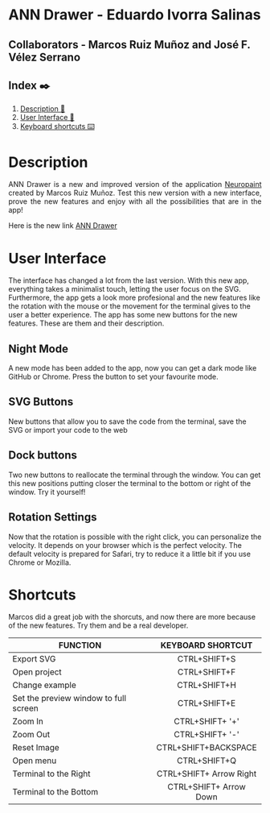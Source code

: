 # ANN Drawer - Eduardo Ivorra Salinas

## Collaborators - Marcos Ruiz Muñoz and José F. Vélez Serrano

## Index ✒️
1. [Description 🚀](#description)
2. [User Interface 🎨](#ui)
3. [Keyboard shortcuts ⌨️](#shortcuts)

<a name="description"></a>
 # Description
<p align="justify">
    ANN Drawer is a new and improved version of the application <a href="https://neuropaint.github.io/">Neuropaint</a> created by Marcos Ruiz Muñoz. Test this new version with a new interface, prove the new features and enjoy with all the possibilities that are in the app! 
</p>

Here is the new link <a href="https://jfvelezserrano.github.io/ANNDrawer">ANN Drawer</a> 

<a name="ui"></a>
# User Interface
<p align="justify">
 
 The interface has changed a lot from the last version. With this new app, everything takes a minimalist touch, letting the user focus on the SVG. Furthermore, the app gets a look more profesional and the new features like the rotation with the mouse or the movement for the terminal gives to the user a better experience. 
 The app has some new buttons for the new features. These are them and their description.
</p>

 ## Night Mode

 <p>
    A new mode has been added to the app, now you can get a dark mode like GitHub or Chrome. Press the button to set your favourite mode.
 </p>

 ## SVG Buttons

 <p>
    New buttons that allow you to save the code from the terminal, save the SVG or import your code to the web
 </p>

 ## Dock buttons

 <p>
    Two new buttons to reallocate the terminal through the window. You can get this new positions putting closer the terminal to the bottom or right of the window. Try it yourself!
 </p>

 ## Rotation Settings

 <p>
    Now that the rotation is possible with the right click, you can personalize the velocity. It depends on your browser which is the perfect velocity. The default velocity is prepared for Safari, try to reduce it a little bit if you use Chrome or Mozilla.
 </p>

<a name="Shortcuts"></a>
# Shortcuts
<p>
    Marcos did a great job with the shorcuts, and now there are more because of the new features. Try them and be a real developer.
</p>

|   FUNCTION      | KEYBOARD SHORTCUT  |
| ------------- |:-----------------:|
| Export SVG      | CTRL+SHIFT+S |
| Open project      |    CTRL+SHIFT+F |
| Change example |   CTRL+SHIFT+H  |
| Set the preview window to full screen |    CTRL+SHIFT+E |
| Zoom In |  CTRL+SHIFT+ '+' |
| Zoom Out |  CTRL+SHIFT+ '-' |
| Reset Image |  CTRL+SHIFT+BACKSPACE |
| Open menu |  CTRL+SHIFT+Q |
| Terminal to the Right |  CTRL+SHIFT+ Arrow Right |
| Terminal to the Bottom |  CTRL+SHIFT+ Arrow Down |